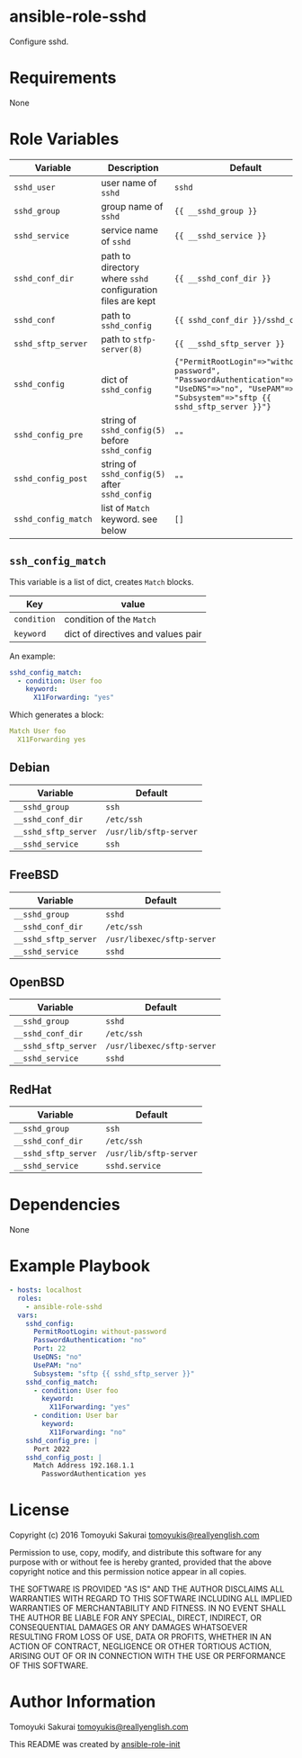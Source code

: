 # ansible-role-sshd

Configure sshd.

# Requirements

None

# Role Variables

| Variable | Description | Default |
|----------|-------------|---------|
| `sshd_user` | user name of `sshd` | `sshd` |
| `sshd_group` | group name of `sshd` | `{{ __sshd_group }}` |
| `sshd_service` | service name of `sshd` | `{{ __sshd_service }}` |
| `sshd_conf_dir` | path to directory where `sshd` configuration files are kept | `{{ __sshd_conf_dir }}` |
| `sshd_conf` | path to `sshd_config` | `{{ sshd_conf_dir }}/sshd_config` |
| `sshd_sftp_server` | path to `stfp-server(8)` | `{{ __sshd_sftp_server }}` |
| `sshd_config` | dict of `sshd_config` | `{"PermitRootLogin"=>"without-password", "PasswordAuthentication"=>"no", "UseDNS"=>"no", "UsePAM"=>"no", "Subsystem"=>"sftp {{ sshd_sftp_server }}"}` |
| `sshd_config_pre` | string of `sshd_config(5)` before `sshd_config` | `""` |
| `sshd_config_post` | string of `sshd_config(5)` after `sshd_config` | `""` |
| `sshd_config_match` | list of `Match` keyword. see below | `[]` |

## `ssh_config_match`

This variable is a list of dict, creates `Match` blocks.

| Key | value |
|-----|-------|
| `condition` | condition of the `Match` |
| `keyword` | dict of directives and values pair |

An example:

```yaml
sshd_config_match:
  - condition: User foo
    keyword:
      X11Forwarding: "yes"
```

Which generates a block:

```yaml
Match User foo
  X11Forwarding yes
```

## Debian

| Variable | Default |
|----------|---------|
| `__sshd_group` | `ssh` |
| `__sshd_conf_dir` | `/etc/ssh` |
| `__sshd_sftp_server` | `/usr/lib/sftp-server` |
| `__sshd_service` | `ssh` |

## FreeBSD

| Variable | Default |
|----------|---------|
| `__sshd_group` | `sshd` |
| `__sshd_conf_dir` | `/etc/ssh` |
| `__sshd_sftp_server` | `/usr/libexec/sftp-server` |
| `__sshd_service` | `sshd` |

## OpenBSD

| Variable | Default |
|----------|---------|
| `__sshd_group` | `sshd` |
| `__sshd_conf_dir` | `/etc/ssh` |
| `__sshd_sftp_server` | `/usr/libexec/sftp-server` |
| `__sshd_service` | `sshd` |

## RedHat

| Variable | Default |
|----------|---------|
| `__sshd_group` | `ssh` |
| `__sshd_conf_dir` | `/etc/ssh` |
| `__sshd_sftp_server` | `/usr/lib/sftp-server` |
| `__sshd_service` | `sshd.service` |

# Dependencies

None

# Example Playbook

```yaml
- hosts: localhost
  roles:
    - ansible-role-sshd
  vars:
    sshd_config:
      PermitRootLogin: without-password
      PasswordAuthentication: "no"
      Port: 22
      UseDNS: "no"
      UsePAM: "no"
      Subsystem: "sftp {{ sshd_sftp_server }}"
    sshd_config_match:
      - condition: User foo
        keyword:
          X11Forwarding: "yes"
      - condition: User bar
        keyword:
          X11Forwarding: "no"
    sshd_config_pre: |
      Port 2022
    sshd_config_post: |
      Match Address 192.168.1.1
        PasswordAuthentication yes
```

# License

Copyright (c) 2016 Tomoyuki Sakurai <tomoyukis@reallyenglish.com>

Permission to use, copy, modify, and distribute this software for any
purpose with or without fee is hereby granted, provided that the above
copyright notice and this permission notice appear in all copies.

THE SOFTWARE IS PROVIDED "AS IS" AND THE AUTHOR DISCLAIMS ALL WARRANTIES
WITH REGARD TO THIS SOFTWARE INCLUDING ALL IMPLIED WARRANTIES OF
MERCHANTABILITY AND FITNESS. IN NO EVENT SHALL THE AUTHOR BE LIABLE FOR
ANY SPECIAL, DIRECT, INDIRECT, OR CONSEQUENTIAL DAMAGES OR ANY DAMAGES
WHATSOEVER RESULTING FROM LOSS OF USE, DATA OR PROFITS, WHETHER IN AN
ACTION OF CONTRACT, NEGLIGENCE OR OTHER TORTIOUS ACTION, ARISING OUT OF
OR IN CONNECTION WITH THE USE OR PERFORMANCE OF THIS SOFTWARE.

# Author Information

Tomoyuki Sakurai <tomoyukis@reallyenglish.com>

This README was created by [ansible-role-init](https://gist.github.com/trombik/d01e280f02c78618429e334d8e4995c0)
